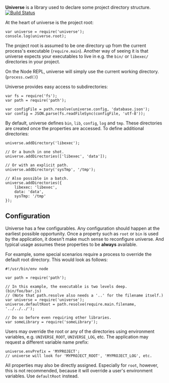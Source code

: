 **Universe** is a library used to declare some project directory structure. [![Build Status](https://secure.travis-ci.org/AngryBytes/universe.png)](http://travis-ci.org/AngryBytes/universe)

At the heart of universe is the project root:

    var universe = require('universe');
    console.log(universe.root);

The project root is assumed to be one directory up from the current process's
executable (`require.main`). Another way of seeing it is that universe expects
your executables to live in e.g. the `bin/` or `libexec/` directories in your
project.

On the Node REPL, universe will simply use the current working directory.
(`process.cwd()`)

Universe provides easy access to subdirectories:

    var fs = require('fs');
    var path = require('path');

    var configFile = path.resolve(universe.config, 'database.json');
    var config = JSON.parse(fs.readFileSync(configFile, 'utf-8'));

By default, universe defines `bin`, `lib`, `config`, `log` and `tmp`. These
directories are created once the properties are accessed. To define additional
directories:

    universe.addDirectory('libexec');

    // Or a bunch in one shot.
    universe.addDirectories(['libexec', 'data']);

    // Or with an explicit path.
    universe.addDirectory('sysTmp', '/tmp');

    // Also possible in a batch.
    universe.addDirectories({
        libexec: 'libexec',
        data: 'data',
        sysTmp: '/tmp'
    });

## Configuration

Universe has a few configurables. Any configuration should happen at the
earliest possible opportunity. Once a property such as `root` or `bin` is used
by the application, it doesn't make much sense to reconfigure universe. And
typical usage assumes these properties to be **always** available.

For example, some special scenarios require a process to override the default
root directory. This would look as follows:

    #!/usr/bin/env node

    var path = require('path');

    // In this example, the executable is two levels deep. (bin/foo/bar.js)
    // (Note that path.resolve also needs a '..' for the filename itself.)
    var universe = require('universe');
    universe.defaultRoot = path.resolve(require.main.filename, '../../../');

    // Do so before even requiring other libraries.
    var someLibrary = require('someLibrary');

Users may override the root or any of the directories using environment
variables, e.g. `UNIVERSE_ROOT`, `UNIVERSE_LOG`, etc. The application may
request a different variable name prefix:

    universe.envPrefix = 'MYPROJECT';
    // universe will look for 'MYPROJECT_ROOT', 'MYPROJECT_LOG', etc.

All properties may also be directly assigned. Especially for `root`, however,
this is not recommended, because it will override a user's environment
variables. Use `defaultRoot` instead.
